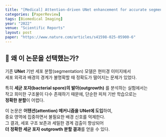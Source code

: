 ```yaml
---
title: "[Medical] Attention-driven UNet enhancement for accurate segmentation of bacterial spore outgrowth in microscopy images"
categories: [PaperReview]
tags: [Biomedical Imaging]
year: "2022"
venue: "Scientific Reports"
layout: post
paper: "https://www.nature.com/articles/s41598-025-05900-6"
---
```




## 📝 왜 이 논문을 선택했는가?

기존 **UNet** 기반 세포 분할(segmentation) 모델은 현미경 이미지에서  
세포 외곽과 배경의 경계가 불명확할 때 정확도가 떨어지는 문제가 있었다.  

특히 **세균 포자(bacterial spore)의 발아(outgrowth)** 를 분석하는 실험에서는  
작고 희미한 구조물이 다수 존재하기 때문에, 단순한 피처 기반 학습으로는  
**정확한 분할**이 어렵다.  

이 논문은 **어텐션(attention) 메커니즘을 UNet에 도입**하여,  
중요 영역에 집중하면서 불필요한 배경 신호를 억제한다.  
그 결과, 세포 구조 보존과 세밀한 경계 검출이 향상되어  
**더 정확한 세균 포자 outgrowth 분할 결과**를 얻을 수 있다.
